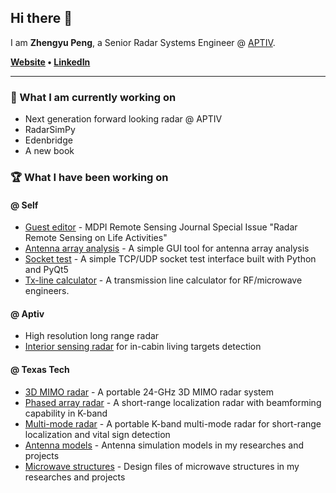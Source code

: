 ## Hi there 👋

I am **Zhengyu Peng**, a Senior Radar Systems Engineer @ [APTIV](https://www.aptiv.com/).

**[Website](https://zpeng.me) • [LinkedIn](https://www.linkedin.com/in/zhengyup/)**

---

### 🔭 What I am currently working on

- Next generation forward looking radar @ APTIV
- RadarSimPy
- Edenbridge
- A new book

### 🏆 What I have been working on

#### @ Self
- [Guest editor](https://www.mdpi.com/journal/remotesensing/special_issues/radar_lifeactivities) - MDPI Remote Sensing Journal Special Issue "Radar Remote Sensing on Life Activities"
- [Antenna array analysis](https://zpeng.me/index.php/antenna-array-analysis/) - A simple GUI tool for antenna array analysis
- [Socket test](https://zpeng.me/index.php/socket-test/) - A simple TCP/UDP socket test interface built with Python and PyQt5
- [Tx-line calculator](https://zpeng.me/index.php/tx-line-calculator/) - A transmission line calculator for RF/microwave engineers.

#### @ Aptiv
- High resolution long range radar
- [Interior sensing radar](https://www.aptiv.com/newsroom/article/safety-and-convenience-innovations-powered-by-interior-sensing) for in-cabin living targets detection

#### @ Texas Tech
- [3D MIMO radar](https://zpeng.me/index.php/portable-24-ghz-3d-mimo-radar/) - A portable 24-GHz 3D MIMO radar system
- [Phased array radar](https://zpeng.me/index.php/k-band-2d-rf-beamforming-fmcw-radar/) - A short-range localization radar with beamforming capability in K-band
- [Multi-mode radar](https://zpeng.me/index.php/k-band-portable-multi-mode-radar/) - A portable K-band multi-mode radar for short-range localization and vital sign detection
- [Antenna models](https://zpeng.me/index.php/antenna-models/) - Antenna simulation models in my researches and projects
- [Microwave structures](https://zpeng.me/index.php/microwave-structures/) - Design files of microwave structures in my researches and projects

<!--
**rookiepeng/rookiepeng** is a ✨ _special_ ✨ repository because its `README.md` (this file) appears on your GitHub profile.

Here are some ideas to get you started:

- 🔭 I’m currently working on ...
- 🌱 I’m currently learning ...
- 👯 I’m looking to collaborate on ...
- 🤔 I’m looking for help with ...
- 💬 Ask me about ...
- 📫 How to reach me: ...
- 😄 Pronouns: ...
- ⚡ Fun fact: ...
-->
